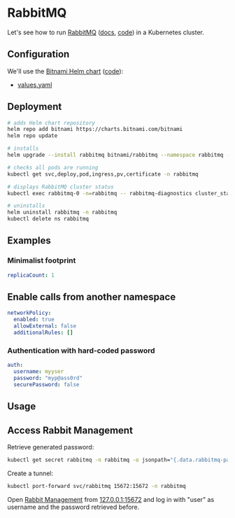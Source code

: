 # RabbitMQ

Let's see how to run [RabbitMQ](https://www.rabbitmq.com/) ([docs](https://www.rabbitmq.com/documentation.html), [code](https://github.com/rabbitmq)) in a Kubernetes cluster.

## Configuration

We'll use the [Bitnami Helm chart](https://bitnami.com/stack/rabbitmq/helm) ([code](https://github.com/bitnami/charts/tree/main/bitnami/rabbitmq)):

- [values.yaml](https://github.com/bitnami/charts/blob/main/bitnami/rabbitmq/values.yaml)

## Deployment

```bash
# adds Helm chart repository
helm repo add bitnami https://charts.bitnami.com/bitnami
helm repo update

# installs
helm upgrade --install rabbitmq bitnami/rabbitmq --namespace rabbitmq --create-namespace

# checks all pods are running
kubectl get svc,deploy,pod,ingress,pv,certificate -n rabbitmq

# displays RabbitMQ cluster status
kubectl exec rabbitmq-0 -n=rabbitmq -- rabbitmq-diagnostics cluster_status

# uninstalls
helm uninstall rabbitmq -n rabbitmq
kubectl delete ns rabbitmq
```

## Examples

### Minimalist footprint

```yaml
replicaCount: 1
```

## Enable calls from another namespace

```yaml
networkPolicy:
  enabled: true
  allowExternal: false
  additionalRules: []
```

### Authentication with hard-coded password

```yaml
auth:
  username: myyser
  password: "myp@ass0rd"
  securePassword: false
```

## Usage

## Access Rabbit Management

Retrieve generated password:

```bash
kubectl get secret rabbitmq -n rabbitmq -o jsonpath="{.data.rabbitmq-password}" | base64 -d
```

Create a tunnel:

```bash
kubectl port-forward svc/rabbitmq 15672:15672 -n rabbitmq
```

Open [Rabbit Management](https://www.rabbitmq.com/management.html) from [127.0.0.1:15672](http://127.0.0.1:15672/) and log in with "user" as username and the password retrieved before.
